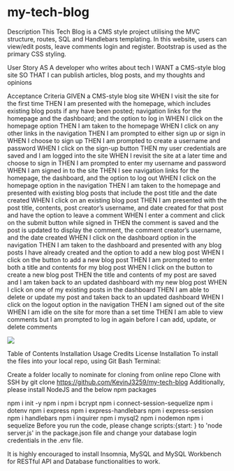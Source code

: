 # my-tech-blog

Description
This Tech Blog is a CMS style project utilising the MVC structure, routes, SQL and Handlebars templating. In this website, users can view/edit posts, leave comments login and register. Bootstrap is used as the primary CSS styling.

User Story
AS A developer who writes about tech
I WANT a CMS-style blog site
SO THAT I can publish articles, blog posts, and my thoughts and opinions

Acceptance Criteria
GIVEN a CMS-style blog site
WHEN I visit the site for the first time
THEN I am presented with the homepage, which includes existing blog posts if any have been posted; navigation links for the homepage and the dashboard; and the option to log in
WHEN I click on the homepage option
THEN I am taken to the homepage
WHEN I click on any other links in the navigation
THEN I am prompted to either sign up or sign in
WHEN I choose to sign up
THEN I am prompted to create a username and password
WHEN I click on the sign-up button
THEN my user credentials are saved and I am logged into the site
WHEN I revisit the site at a later time and choose to sign in
THEN I am prompted to enter my username and password
WHEN I am signed in to the site
THEN I see navigation links for the homepage, the dashboard, and the option to log out
WHEN I click on the homepage option in the navigation
THEN I am taken to the homepage and presented with existing blog posts that include the post title and the date created
WHEN I click on an existing blog post
THEN I am presented with the post title, contents, post creator’s username, and date created for that post and have the option to leave a comment
WHEN I enter a comment and click on the submit button while signed in
THEN the comment is saved and the post is updated to display the comment, the comment creator’s username, and the date created
WHEN I click on the dashboard option in the navigation
THEN I am taken to the dashboard and presented with any blog posts I have already created and the option to add a new blog post
WHEN I click on the button to add a new blog post
THEN I am prompted to enter both a title and contents for my blog post
WHEN I click on the button to create a new blog post
THEN the title and contents of my post are saved and I am taken back to an updated dashboard with my new blog post
WHEN I click on one of my existing posts in the dashboard
THEN I am able to delete or update my post and taken back to an updated dashboard
WHEN I click on the logout option in the navigation
THEN I am signed out of the site
WHEN I am idle on the site for more than a set time
THEN I am able to view comments but I am prompted to log in again before I can add, update, or delete comments

![](../../../Screenshot%202022-08-03%20072324.png)

Table of Contents
Installation
Usage
Credits
License
Installation
To install the files into your local repo, using Git Bash Terminal:

Create a folder locally to nominate for cloning from online repo
Clone with SSH by
git clone https://github.com/KevinJ3259/my-tech-blog
Additionally, please install NodeJS and the below npm packages

npm i init -y
npm i
npm i bcrypt
npm i connect-session-sequelize
npm i dotenv
npm i express
npm i express-handlebars
npm i express-session
npm i handlebars
npm i inquirer
npm i mysql2
npm i nodemon
npm i sequelize
Before you run the code, please change scripts:{start: } to 'node server.js' in the package.json file and change your database login credentials in the .env file.

It is highly encouraged to install Insomnia, MySQL and MySQL Workbench for RESTful API and Database functionalities to work.
